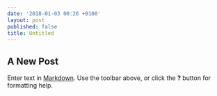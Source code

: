 ```yaml
---
date: '2018-01-03 00:26 +0100'
layout: post
published: false
title: Untitled
---
```

## A New Post

Enter text in [Markdown](http://daringfireball.net/projects/markdown/). Use the toolbar above, or click the **?** button for formatting help.
